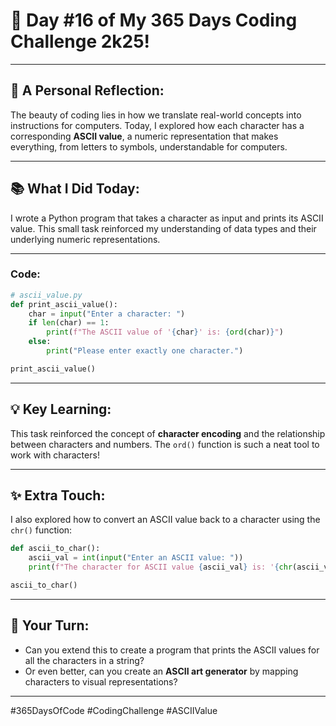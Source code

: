 # 🎯 Day #16 of My 365 Days Coding Challenge 2k25!  

---

## 💭 **A Personal Reflection:**  
The beauty of coding lies in how we translate real-world concepts into instructions for computers. Today, I explored how each character has a corresponding **ASCII value**, a numeric representation that makes everything, from letters to symbols, understandable for computers.  

---

## 📚 **What I Did Today:**  
I wrote a Python program that takes a character as input and prints its ASCII value. This small task reinforced my understanding of data types and their underlying numeric representations.  

---

### Code:  

```python
# ascii_value.py
def print_ascii_value():
    char = input("Enter a character: ")
    if len(char) == 1:
        print(f"The ASCII value of '{char}' is: {ord(char)}")
    else:
        print("Please enter exactly one character.")

print_ascii_value()
```

---

## 💡 **Key Learning:**  
This task reinforced the concept of **character encoding** and the relationship between characters and numbers. The `ord()` function is such a neat tool to work with characters!  

---

## ✨ **Extra Touch:**  
I also explored how to convert an ASCII value back to a character using the `chr()` function:  

```python
def ascii_to_char():
    ascii_val = int(input("Enter an ASCII value: "))
    print(f"The character for ASCII value {ascii_val} is: '{chr(ascii_val)}'")

ascii_to_char()
```

---

## 🚀 **Your Turn:**  
- Can you extend this to create a program that prints the ASCII values for all the characters in a string?  
- Or even better, can you create an **ASCII art generator** by mapping characters to visual representations?  

---

#365DaysOfCode #CodingChallenge #ASCIIValue  